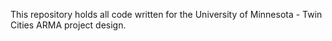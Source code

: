 This repository holds all code written for the University of Minnesota - Twin Cities ARMA project design.